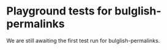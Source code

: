 # Playground tests for bulglish-permalinks
We are still awaiting the first test run for bulglish-permalinks.
